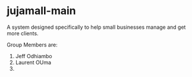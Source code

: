 # jujamall-main

A system designed specifically to help small businesses manage and get more clients.

Group Members are:
1. Jeff Odhiambo
2. Laurent OUma
3. 
